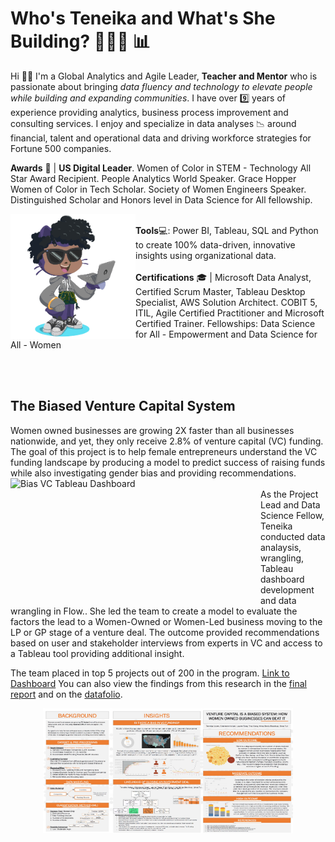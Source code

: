 # Who's Teneika and What's She Building? 👩🏽‍🏫 📊

Hi 👋🏽 I'm a Global Analytics and Agile Leader, <strong>Teacher and Mentor</strong> who is passionate about bringing <em>data fluency and technology to elevate people while building and expanding communities</em>. I have over 9️⃣ years of experience providing analytics, business process improvement and consulting services. I enjoy and specialize in data analyses 📉 around financial, talent and operational data and driving workforce strategies for Fortune 500 companies.

<strong>Awards</strong> 🎉 | <strong>US Digital Leader</strong>. Women of Color in STEM - Technology All Star Award Recipient. People Analytics World Speaker. Grace Hopper Women of Color in Tech Scholar. Society of Women Engineers Speaker. Distinguished Scholar and Honors level in Data Science for All fellowship.

<img src="https://github.com/TeneikaAskew/teneikaaskew.github.io/raw/main/images/octocat.png" alt="Teneika Octocat" style="height: 200px; width:200px" align="left"/>
<br><strong>Tools</strong>💻: Power BI, Tableau, SQL and Python to create 100% data-driven, innovative insights using organizational data.
<br><br>
<strong>Certifications</strong> 🎓 | Microsoft Data Analyst, Certified Scrum Master, Tableau Desktop Specialist, AWS Solution Architect. COBIT 5, ITIL, Agile Certified Practitioner and Microsoft Certified Trainer. Fellowships: Data Science for All - Empowerment and Data Science for All - Women

<br><br>
## The Biased Venture Capital System

Women owned businesses are growing 2X faster than all businesses nationwide, and yet, they only receive 2.8% of venture capital (VC) funding. The goal of this project is to help female entrepreneurs understand the VC funding landscape by producing a model to predict success of raising funds while also investigating gender bias and providing recommendations.<br>
<a href="https://public.tableau.com/app/profile/teneika.askew/viz/TheBiasedVCSystem/Recommendations-Tool"><img src="https://media-exp1.licdn.com/dms/image/sync/C4E27AQEZ_qFn_0lhQA/articleshare-shrink_800/0/1639468681496?e=1640383200&v=beta&t=vZN6JqBZ961VozWa7u4JZo6ShvM1oT_x8iR5TAAhj-w" alt="Bias VC Tableau Dashboard" style="height: 200px; width:400px" align="left"/></a><br>
As the Project Lead and Data Science Fellow, Teneika conducted data analaysis, wrangling, Tableau dashboard development and data wrangling in Flow.. She led the team to create a model to evaluate the factors the lead to a Women-Owned or Women-Led business moving to the LP or GP stage of a venture deal. The outcome provided recommendations based on user and stakeholder interviews from experts in VC and access to a Tableau tool providing additional insight. 


The team placed in top 5 projects out of 200 in the program. <a href="https://public.tableau.com/app/profile/teneika.askew/viz/TheBiasedVCSystem/Recommendations-Tool">Link to Dashboard</a> You can also view the findings from this research in the <a href="https://github.com/TeneikaAskew/biased-vc-system/blob/main/Reports/Bias-in-VC-Final-Report.pdf">final report</a> and on the <a href="https://github.com/TeneikaAskew/biased-vc-system/blob/main/Reports/Bias-in-VC-Datafolio.pdf">datafolio</a>.
<center><a href="https://public.tableau.com/app/profile/teneika.askew/viz/TheBiasedVCSystem/Recommendations-Tool"><img src="https://github.com/TeneikaAskew/biased-vc-system/blob/main/Reports/datafolioimage.jpg" alt="Bias VC Datafolio" style="height: 200px; width:400px" /></a></center>



